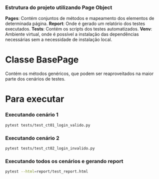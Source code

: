 ### Estrutura do projeto utilizando Page Object


**Pages**: Contém conjuntos de métodos e mapeamento dos elementos de determinada página.
**Report**: Onde é gerado um relatório dos testes executados.
**Tests**: Contém os scripts dos testes automatizados.
**Venv**: Ambiente virtual, onde é possível a instalação das dependências necessárias sem a necessidade de instalação local.


# Classe BasePage

Contém os métodos genéricos, que podem ser reaproveitados na maior parte dos cenários de testes.


# Para executar
### Executando cenário 1
```sh
pytest tests/test_ct01_login_valido.py
```
### Executando cenário 2
```sh
pytest tests/test_ct02_login_invalido.py
```
### Executando todos os cenários e gerando report
```sh
pytest --html=report/test_report.html
```
